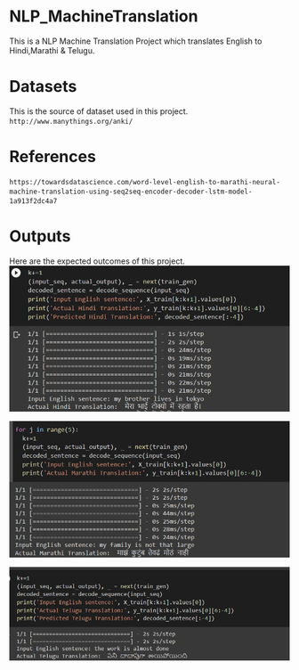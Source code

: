 # NLP_MachineTranslation
This is a NLP Machine Translation Project which translates English to Hindi,Marathi & Telugu.

# Datasets
This is the source of dataset used in this project.
`http://www.manythings.org/anki/`

# References
`https://towardsdatascience.com/word-level-english-to-marathi-neural-machine-translation-using-seq2seq-encoder-decoder-lstm-model-1a913f2dc4a7`

# Outputs
Here are the expected outcomes of this project.
![Output for Hindi Language](https://github.com/Alkesh6/NLP_MachineTranslation/blob/main/outputs/hin.png)

![Output for Marathi Language](https://github.com/Alkesh6/NLP_MachineTranslation/blob/main/outputs/mar.png)

![Output for Telugu Language](https://github.com/Alkesh6/NLP_MachineTranslation/blob/main/outputs/tel.png)
